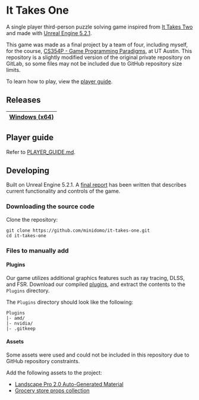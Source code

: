 # It Takes One

A single player third-person puzzle solving game inspired from [It Takes Two](https://en.wikipedia.org/wiki/It_Takes_Two_(video_game)) and made with [Unreal Engine 5.2.1](https://www.unrealengine.com/en-US/unreal-engine-5).

This game was made as a final project by a team of four, including myself, for the course, [CS354P - Game Programming Paradigms](https://www.cs.utexas.edu/users/theshark/courses/cs354p/), at UT Austin. This repository is a slightly modified version of the original private repository on GitLab, so some files may not be included due to GitHub repository size limits. 

To learn how to play, view the [player guide](#player-guide).

## Releases

| [Windows (x64)](https://github.com/minidomo/it-takes-one/releases/download/2023.1210.0/ItTakesOne-win-x64-2023.1210.0.zip) |
| -------------------------------------------------------------------------------------------------------------------------- |

## Player guide

Refer to [PLAYER_GUIDE.md](./PLAYER_GUIDE.md).

## Developing

Built on Unreal Engine 5.2.1. A [final report](./Documents/cs354p-final-report.pdf) has been written that describes current functionality and controls of the game.

### Downloading the source code

Clone the repository:

```shell
git clone https://github.com/minidomo/it-takes-one.git
cd it-takes-one
```

### Files to manually add

#### Plugins

Our game utilizes additional graphics features such as ray tracing, DLSS, and FSR. Download our compiled [plugins](https://github.com/minidomo/it-takes-one/releases/download/2023.1210.0/ItTakesOne-plugins-2023.1210.0.zip), and extract the contents to the `Plugins` directory.

The `Plugins` directory should look like the following:

```
Plugins
|- amd/
|- nvidia/
|- .gitkeep
```

#### Assets

Some assets were used and could not be included in this repository due to GitHub repository constraints.

Add the following assets to the project:

- [Landscape Pro 2.0 Auto-Generated Material](https://www.unrealengine.com/marketplace/en-US/product/landscape-pro-auto-generated-material)
- [Grocery store props collection](https://www.unrealengine.com/marketplace/en-US/product/grocery-store-props-collection)

